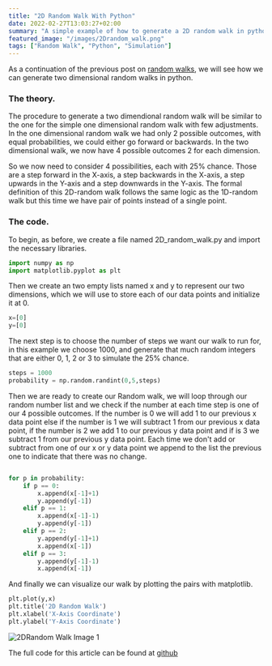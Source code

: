 ```yaml
---
title: "2D Random Walk With Python"
date: 2022-02-27T13:03:27+02:00
summary: "A simple example of how to generate a 2D random walk in python."
featured_image: "/images/2Drandom_walk.png"
tags: ["Random Walk", "Python", "Simulation"]
---
```


As a continuation of the previous post on [random walks](/posts/randomwalkwithpython/), we will see how we can generate two dimensional random walks in python.

### The theory.

The procedure to generate a two dimendional random walk will be similar to the one for the simple one dimensional random walk with few adjustments. In the one dimensional random walk we had only 2 possible outcomes, with equal probabilities, we could either go forward or backwards. In the two dimensional walk, we now have 4 possible outcomes 2 for each dimension.

So we now need to consider 4 possibilities, each with 25% chance. Those are a step forward in the X-axis, a step backwards in the X-axis, a step upwards in the Y-axis and a step downwards in the Y-axis.
The formal definition of this 2D-random walk follows the same logic as the 1D-random walk but this time we have pair of points instead of a single point.

### The code.

To begin, as before, we create a file named 2D_random_walk.py and import the necessary libraries.

```python
import numpy as np
import matplotlib.pyplot as plt
```

Then we create an two empty lists named x and y to represent our two dimensions, which we will use to store each of our data points and initialize it at 0.

```python
x=[0]
y=[0]
```

The next step is to choose the number of steps we want our walk to run for, in this example we choose 1000, and generate that much random integers that are either 0, 1, 2 or 3 to simulate the 25% chance.

```python
steps = 1000
probability = np.random.randint(0,5,steps)
```
Then we are ready to create our Random walk, we will loop through our random number list and we check if the number at each time step is one of our 4 possible outcomes. If the number is 0 we will add 1 to our previous x data point else if the number is 1 we will subtract 1 from our previous x data point, if the number is 2 we add 1 to our previous y data point and if is 3 we subtract 1 from our previous y data point. Each time we don't add or subtract from one of our x or y data point we append to the list the previous one to indicate that there was no change.

```python

for p in probability:
    if p == 0:
        x.append(x[-1]+1)
        y.append(y[-1])
    elif p == 1:
        x.append(x[-1]-1)
        y.append(y[-1])
    elif p == 2:
        y.append(y[-1]+1)
        x.append(x[-1])
    elif p == 3:
        y.append(y[-1]-1)
        x.append(x[-1])

```

And finally we can visualize our walk by plotting the pairs with matplotlib.

```python
plt.plot(y,x)
plt.title('2D Random Walk')
plt.xlabel('X-Axis Coordinate')
plt.ylabel('Y-Axis Coordinate')
```

![2DRandom Walk Image 1](/images/2Drandom_walk.png)

The full code for this article can be found at [github](https://github.com/NikosAvg/Blog_Codes/blob/main/2Drandom_walk.py)